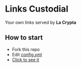 # Links Custodial

Your own links served by **La Crypta**

## How to start

- Fork this repo
- Edit [config.yml](/edit/main/config.yml)
- [Click to see it](https://custodial.lacrypta.ar/referrer)
